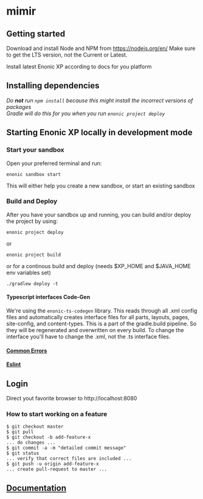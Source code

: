 # mimir

## Getting started

Download and install Node and NPM from https://nodejs.org/en/
Make sure to get the LTS version, not the Current or Latest.

Install latest Enonic XP according to docs for you platform

## Installing dependencies
*Do **not** run `npm install` because this might install the incorrect versions of packages*
*<br>Gradle will do this for you when you run `enonic project deploy`*

## Starting Enonic XP locally in development mode
### Start your sandbox
Open your preferred terminal and run: 
```
enonic sandbox start
```
This will either help you create a new sandbox, or start an existing sandbox

### Build and Deploy
After you have your sandbox up and running, you can build and/or deploy the project by using:
```
enonic project deploy
```
or
```
enonic project build
```
or for a continous build and deploy (needs $XP_HOME and $JAVA_HOME env variables set)
```
./gradlew deploy -t
```

#### Typescript interfaces Code-Gen
We're using the `enonic-ts-codegen` library. This reads through all .xml config files and automatically creates interface files for all parts, layouts, pages, site-config, and content-types. This is a part of the gradle.build pipeline. So they will be regenerated and overwritten on every build. To change the interface you'll have to change the .xml, not the .ts interface files.

#### [Common Errors](./docs/CommonErrors.md)
#### [Eslint](./docs/Eslint.md)

## Login
Direct yout favorite browser to http://localhost:8080

### How to start working on a feature
```
$ git checkout master
$ git pull
$ git checkout -b add-feature-x
... do changes ...
$ git commit -a -m "detailed commit message"
$ git status
... verify that correct files are included ...
$ git push -u origin add-feature-x
... create pull-request to master ...
```

## [Documentation](./docs/README.md)